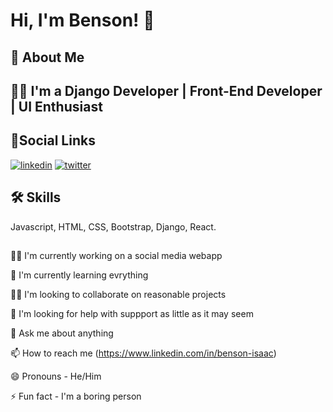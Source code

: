 
# Hi, I'm Benson! 👋




## 🚀 About Me

## 👩‍💻 I'm a Django Developer | Front-End Developer | UI Enthusiast


## 🔗Social Links

[![linkedin](https://img.shields.io/badge/linkedin-0a66c2?style=for-the-badge&logo=linkedin&logoColor=white)](https://www.linkedin.com/)
[![twitter](https://img.shields.io/badge/twitter-1d9bf0?style=for-the-badge&logo=twitter&logoColor=white)](https://twitter.com/)


## 🛠 Skills
Javascript, HTML, CSS, Bootstrap, Django, React.

## 
👩‍💻 I'm currently working on a social media webapp

🧠 I'm currently learning evrything

👯‍♀️ I'm looking to collaborate on reasonable projects

🤔 I'm looking for help with suppport as little as it may seem

💬 Ask me about anything

📫 How to reach me (https://www.linkedin.com/in/benson-isaac)

😄 Pronouns - He/Him

⚡️ Fun fact - I'm a boring person


